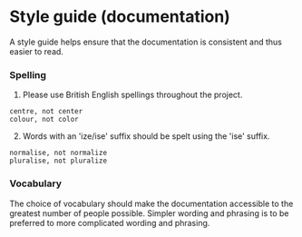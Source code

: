 # Style guide (documentation)
A style guide helps ensure that the documentation is consistent and thus easier to read.
### Spelling
1. Please use British English spellings throughout the project.
```
centre, not center
colour, not color
``` 
2. Words with an 'ize/ise' suffix should be spelt using the 'ise' suffix.
```
normalise, not normalize
pluralise, not pluralize
```
### Vocabulary
The choice of vocabulary should make the documentation accessible to the greatest number of people possible. Simpler wording and phrasing is to be preferred to more complicated wording and phrasing. 